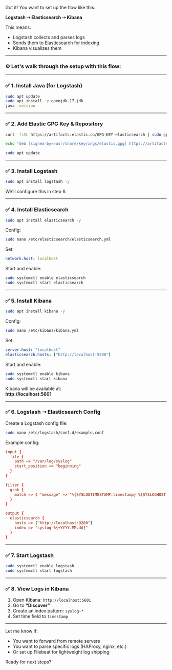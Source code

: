 Got it! You want to set up the flow like this:

**Logstash ➝ Elasticsearch ➝ Kibana**

This means:
- Logstash collects and parses logs
- Sends them to Elasticsearch for indexing
- Kibana visualizes them

---

### ⚙️ Let's walk through the setup with this flow:

---

### ✅ 1. **Install Java (for Logstash)**

```bash
sudo apt update
sudo apt install -y openjdk-17-jdk
java -version
```

---

### ✅ 2. **Add Elastic GPG Key & Repository**

```bash
curl -fsSL https://artifacts.elastic.co/GPG-KEY-elasticsearch | sudo gpg --dearmor -o /usr/share/keyrings/elastic.gpg

echo "deb [signed-by=/usr/share/keyrings/elastic.gpg] https://artifacts.elastic.co/packages/8.x/apt stable main" | sudo tee /etc/apt/sources.list.d/elastic-8.x.list

sudo apt update
```

---

### ✅ 3. **Install Logstash**

```bash
sudo apt install logstash -y
```

We'll configure this in step 6.

---

### ✅ 4. **Install Elasticsearch**

```bash
sudo apt install elasticsearch -y
```

Config:

```bash
sudo nano /etc/elasticsearch/elasticsearch.yml
```

Set:
```yaml
network.host: localhost
```

Start and enable:

```bash
sudo systemctl enable elasticsearch
sudo systemctl start elasticsearch
```

---

### ✅ 5. **Install Kibana**

```bash
sudo apt install kibana -y
```

Config:

```bash
sudo nano /etc/kibana/kibana.yml
```

Set:
```yaml
server.host: "localhost"
elasticsearch.hosts: ["http://localhost:9200"]
```

Start and enable:

```bash
sudo systemctl enable kibana
sudo systemctl start kibana
```

Kibana will be available at:  
**http://localhost:5601**

---

### ✅ 6. **Logstash ➝ Elasticsearch Config**

Create a Logstash config file:

```bash
sudo nano /etc/logstash/conf.d/example.conf
```

Example config:
```conf
input {
  file {
    path => "/var/log/syslog"
    start_position => "beginning"
  }
}

filter {
  grok {
    match => { "message" => "%{SYSLOGTIMESTAMP:timestamp} %{SYSLOGHOST:host} %{DATA:program}(?:\[%{POSINT:pid}\])?: %{GREEDYDATA:msg}" }
  }
}

output {
  elasticsearch {
    hosts => ["http://localhost:9200"]
    index => "syslog-%{+YYYY.MM.dd}"
  }
}
```

---

### ✅ 7. **Start Logstash**

```bash
sudo systemctl enable logstash
sudo systemctl start logstash
```

---

### ✅ 8. **View Logs in Kibana**

1. Open Kibana: `http://localhost:5601`
2. Go to **“Discover”**
3. Create an index pattern: `syslog-*`
4. Set time field to `timestamp`

---

Let me know if:
- You want to forward from remote servers
- You want to parse specific logs (HAProxy, nginx, etc.)
- Or set up Filebeat for lightweight log shipping

Ready for next steps?
